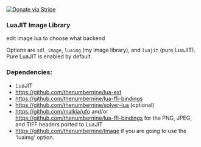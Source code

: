[![Donate via Stripe](https://img.shields.io/badge/Donate-Stripe-green.svg)](https://buy.stripe.com/00gbJZ0OdcNs9zi288)<br>

### LuaJIT Image Library

edit image.lua to choose what backend

Options are `sdl_image`, `luaimg` (my image library), and `luajit` (pure LuaJIT).  Pure LuaJIT is enabled by default.

### Dependencies:

- LuaJIT 
- https://github.com/thenumbernine/lua-ext
- https://github.com/thenumbernine/lua-ffi-bindings
- https://github.com/thenumbernine/solver-lua (optional)
- https://github.com/malkia/ufo and/or https://github.com/thenumbernine/lua-ffi-bindings for the PNG, JPEG, and TIFF headers ported to LuaJIT 
- https://github.com/thenumbernine/Image if you are going to use the 'luaimg' option.
